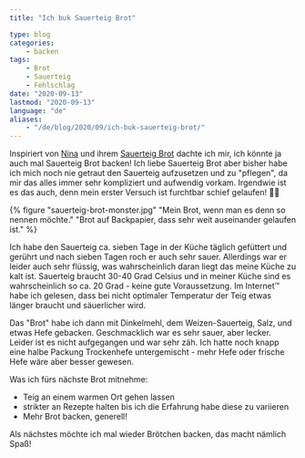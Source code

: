 ```yaml
---
title: "Ich buk Sauerteig Brot"

type: blog
categories:
    - backen
tags:
    - Brot
    - Sauerteig
    - Fehlschlag
date: "2020-09-13"
lastmod: "2020-09-13"
language: "de"
aliases: 
    - "/de/blog/2020/09/ich-buk-sauerteig-brot/"
---
```


Inspiriert von [Nina](https://twitter.com/oddnina "Folgt der guten Nina auf Twitter, es lohnt!") und ihrem [Sauerteig Brot](https://twitter.com/OddNina/status/1304023596122148864/photo/1 "Ein Bild von Ninas Brot auf Twitter") dachte ich mir, ich könnte ja auch mal Sauerteig Brot backen! Ich liebe Sauerteig Brot aber bisher habe ich mich noch nie getraut den Sauerteig aufzusetzen und zu "pflegen", da mir das alles immer sehr kompliziert und aufwendig vorkam. Irgendwie ist es das auch, denn mein erster Versuch ist furchtbar schief gelaufen! 🤷‍♀️

{% figure "sauerteig-brot-monster.jpg" "Mein Brot, wenn man es denn so nennen möchte." "Brot auf Backpapier, dass sehr weit auseinander gelaufen ist." %}

Ich habe den Sauerteig ca. sieben Tage in der Küche täglich gefüttert und gerührt und nach sieben Tagen roch er auch sehr sauer. Allerdings war er leider auch sehr flüssig, was wahrscheinlich daran liegt das meine Küche zu kalt ist. Sauerteig braucht 30-40 Grad Celsius und in meiner Küche sind es wahrscheinlich so ca. 20 Grad - keine gute Voraussetzung. Im Internet™ habe ich gelesen, dass bei nicht optimaler Temperatur der Teig etwas länger braucht und säuerlicher wird.

Das "Brot" habe ich dann mit Dinkelmehl, dem Weizen-Sauerteig, Salz, und etwas Hefe gebacken. Geschmacklich war es sehr sauer, aber lecker. Leider ist es nicht aufgegangen und war sehr zäh. Ich hatte noch knapp eine halbe Packung Trockenhefe untergemischt - mehr Hefe oder frische Hefe wäre aber besser gewesen.

Was ich fürs nächste Brot mitnehme:

- Teig an einem warmen Ort gehen lassen
- strikter an Rezepte halten bis ich die Erfahrung habe diese zu variieren
- Mehr Brot backen, generell!

Als nächstes möchte ich mal wieder Brötchen backen, das macht nämlich Spaß!